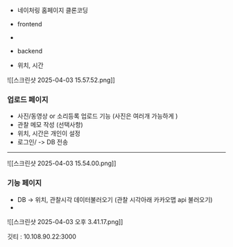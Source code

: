- 네이처링 홈페이지 클론코딩 

- frontend
- 
- backend
- 위치, 시간 

![[스크린샷 2025-04-03 15.57.52.png]]
### 업로드 페이지
- 사진/동영상 or 소리등록 업로드 기능 (사진은 여러개 가능하게 )
- 관찰 메모 작성 (선택사항)
- 위치, 시간은 개인이 설정
- 로그인/
-> DB 전송

---
![[스크린샷 2025-04-03 15.54.00.png]]
### 기능 페이지 
-  DB -> 위치, 관찰시각 데이터불러오기 (관찰 시각아래 카카오맵 api 불러오기)
- 

![[스크린샷 2025-04-03 오후 3.41.17.png]]



깃티 : 10.108.90.22:3000